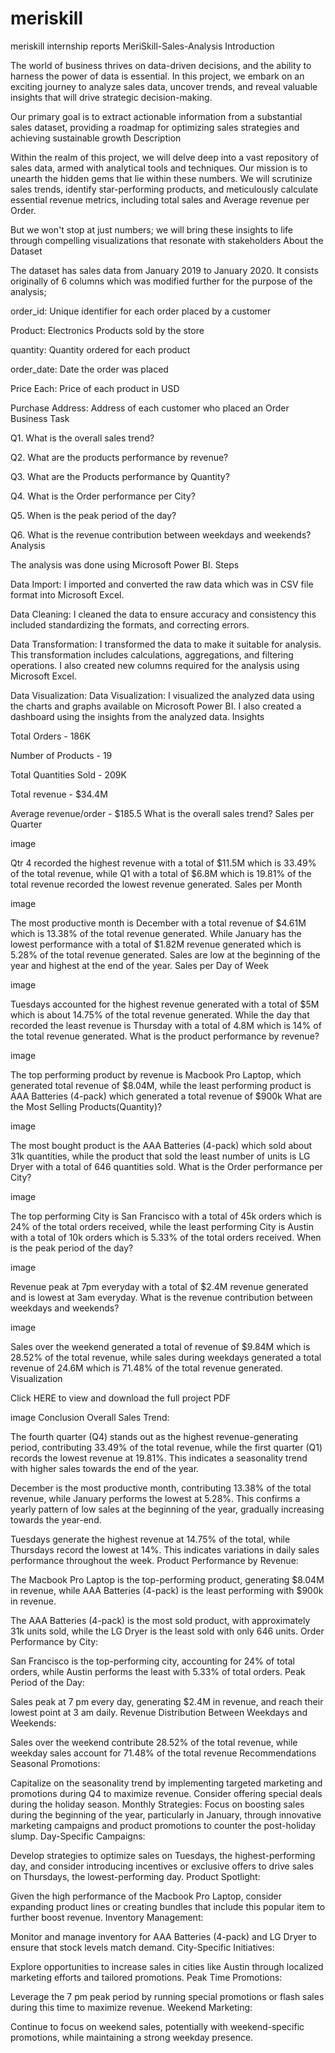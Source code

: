 # meriskill
meriskill internship reports
MeriSkill-Sales-Analysis
Introduction

The world of business thrives on data-driven decisions, and the ability to harness the power of data is essential. In this project, we embark on an exciting journey to analyze sales data, uncover trends, and reveal valuable insights that will drive strategic decision-making.

Our primary goal is to extract actionable information from a substantial sales dataset, providing a roadmap for optimizing sales strategies and achieving sustainable growth
Description

Within the realm of this project, we will delve deep into a vast repository of sales data, armed with analytical tools and techniques. Our mission is to unearth the hidden gems that lie within these numbers. We will scrutinize sales trends, identify star-performing products, and meticulously calculate essential revenue metrics, including total sales and Average revenue per Order.

But we won't stop at just numbers; we will bring these insights to life through compelling visualizations that resonate with stakeholders
About the Dataset

The dataset has sales data from January 2019 to January 2020. It consists originally of 6 columns which was modified further for the purpose of the analysis;

order_id: Unique identifier for each order placed by a customer

Product: Electronics Products sold by the store

quantity: Quantity ordered for each product

order_date: Date the order was placed

Price Each: Price of each product in USD

Purchase Address: Address of each customer who placed an Order
Business Task

Q1. What is the overall sales trend?

Q2. What are the products performance by revenue?

Q3. What are the Products performance by Quantity?

Q4. What is the Order performance per City?

Q5. When is the peak period of the day?

Q6. What is the revenue contribution between weekdays and weekends?
Analysis

The analysis was done using Microsoft Power BI.
Steps

Data Import: I imported and converted the raw data which was in CSV file format into Microsoft Excel.

Data Cleaning: I cleaned the data to ensure accuracy and consistency this included standardizing the formats, and correcting errors.

Data Transformation: I transformed the data to make it suitable for analysis. This transformation includes calculations, aggregations, and filtering operations. I also created new columns required for the analysis using Microsoft Excel.

Data Visualization: Data Visualization: I visualized the analyzed data using the charts and graphs available on Microsoft Power BI. I also created a dashboard using the insights from the analyzed data.
Insights

Total Orders - 186K

Number of Products - 19

Total Quantities Sold - 209K

Total revenue - $34.4M

Average revenue/order - $185.5
What is the overall sales trend?
Sales per Quarter

image

Qtr 4 recorded the highest revenue with a total of $11.5M which is 33.49% of the total revenue, while Q1 with a total of $6.8M which is 19.81% of the total revenue recorded the lowest revenue generated.
Sales per Month

image

The most productive month is December with a total revenue of $4.61M which is 13.38% of the total revenue generated. While January has the lowest performance with a total of $1.82M revenue generated which is 5.28% of the total revenue generated. Sales are low at the beginning of the year and highest at the end of the year.
Sales per Day of Week

image

Tuesdays accounted for the highest revenue generated with a total of $5M which is about 14.75% of the total revenue generated. While the day that recorded the least revenue is Thursday with a total of 4.8M which is 14% of the total revenue generated.
What is the product performance by revenue?

image

The top performing product by revenue is Macbook Pro Laptop, which generated total revenue of $8.04M, while the least performing product is AAA Batteries (4-pack) which generated a total revenue of $900k
What are the Most Selling Products(Quantity)?

image

The most bought product is the AAA Batteries (4-pack) which sold about 31k quantities, while the product that sold the least number of units is LG Dryer with a total of 646 quantities sold.
What is the Order performance per City?

image

The top performing City is San Francisco with a total of 45k orders which is 24% of the total orders received, while the least performing City is Austin with a total of 10k orders which is 5.33% of the total orders received.
When is the peak period of the day?

image

Revenue peak at 7pm everyday with a total of $2.4M revenue generated and is lowest at 3am everyday.
What is the revenue contribution between weekdays and weekends?

image

Sales over the weekend generated a total of revenue of $9.84M which is 28.52% of the total revenue, while sales during weekdays generated a total revenue of 24.6M which is 71.48% of the total revenue generated.
Visualization

Click HERE to view and download the full project PDF

image
Conclusion
Overall Sales Trend:

The fourth quarter (Q4) stands out as the highest revenue-generating period, contributing 33.49% of the total revenue, while the first quarter (Q1) records the lowest revenue at 19.81%. This indicates a seasonality trend with higher sales towards the end of the year.

December is the most productive month, contributing 13.38% of the total revenue, while January performs the lowest at 5.28%. This confirms a yearly pattern of low sales at the beginning of the year, gradually increasing towards the year-end.

Tuesdays generate the highest revenue at 14.75% of the total, while Thursdays record the lowest at 14%. This indicates variations in daily sales performance throughout the week.
Product Performance by Revenue:

The Macbook Pro Laptop is the top-performing product, generating $8.04M in revenue, while AAA Batteries (4-pack) is the least performing with $900k in revenue.

The AAA Batteries (4-pack) is the most sold product, with approximately 31k units sold, while the LG Dryer is the least sold with only 646 units.
Order Performance by City:

San Francisco is the top-performing city, accounting for 24% of total orders, while Austin performs the least with 5.33% of total orders.
Peak Period of the Day:

Sales peak at 7 pm every day, generating $2.4M in revenue, and reach their lowest point at 3 am daily.
Revenue Distribution Between Weekdays and Weekends:

Sales over the weekend contribute 28.52% of the total revenue, while weekday sales account for 71.48% of the total revenue
Recommendations
Seasonal Promotions:

Capitalize on the seasonality trend by implementing targeted marketing and promotions during Q4 to maximize revenue. Consider offering special deals during the holiday season. Monthly Strategies: Focus on boosting sales during the beginning of the year, particularly in January, through innovative marketing campaigns and product promotions to counter the post-holiday slump.
Day-Specific Campaigns:

Develop strategies to optimize sales on Tuesdays, the highest-performing day, and consider introducing incentives or exclusive offers to drive sales on Thursdays, the lowest-performing day.
Product Spotlight:

Given the high performance of the Macbook Pro Laptop, consider expanding product lines or creating bundles that include this popular item to further boost revenue.
Inventory Management:

Monitor and manage inventory for AAA Batteries (4-pack) and LG Dryer to ensure that stock levels match demand.
City-Specific Initiatives:

Explore opportunities to increase sales in cities like Austin through localized marketing efforts and tailored promotions.
Peak Time Promotions:

Leverage the 7 pm peak period by running special promotions or flash sales during this time to maximize revenue.
Weekend Marketing:

Continue to focus on weekend sales, potentially with weekend-specific promotions, while maintaining a strong weekday presence.
